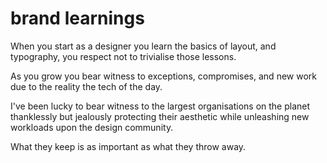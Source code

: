 # brand learnings  


When you start as a designer you learn the basics of layout, and typography, you respect not to trivialise those lessons.

As you grow you bear witness to exceptions, compromises, and new work due to the reality the tech of the day. 

I've been lucky to bear witness to the largest organisations on the planet thanklessly but jealously protecting their aesthetic while unleashing new workloads upon the design community.

What they keep is as important as what they throw away.

